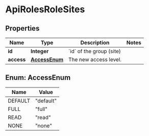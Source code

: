 

# ApiRolesRoleSites

## Properties

Name | Type | Description | Notes
------------ | ------------- | ------------- | -------------
**id** | **Integer** | &#x60;id&#x60; of the group (site) | 
**access** | [**AccessEnum**](#AccessEnum) | The new access level. | 



## Enum: AccessEnum

Name | Value
---- | -----
DEFAULT | &quot;default&quot;
FULL | &quot;full&quot;
READ | &quot;read&quot;
NONE | &quot;none&quot;




